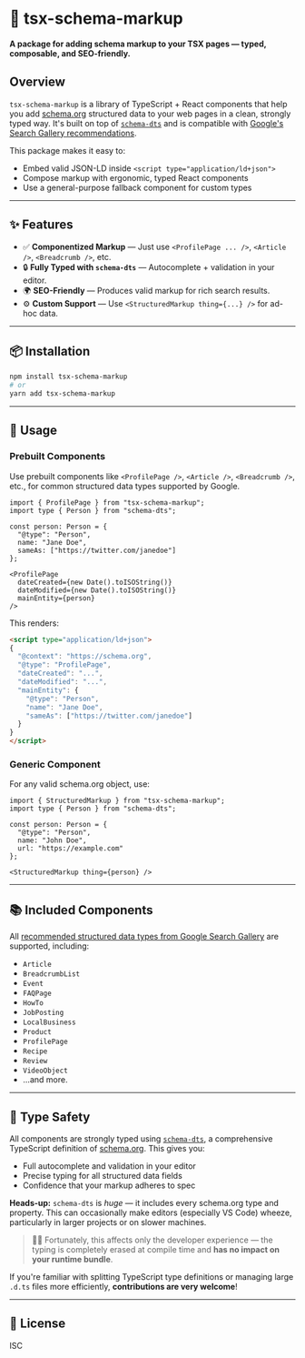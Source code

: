 # 🧩 tsx-schema-markup

**A package for adding schema markup to your TSX pages — typed, composable, and SEO-friendly.**

## Overview

`tsx-schema-markup` is a library of TypeScript + React components that help you add [schema.org](https://schema.org) structured data to your web pages in a clean, strongly typed way. It's built on top of [`schema-dts`](https://github.com/google/schema-dts) and is compatible with [Google's Search Gallery recommendations](https://developers.google.com/search/docs/appearance/structured-data/search-gallery).

This package makes it easy to:

- Embed valid JSON-LD inside `<script type="application/ld+json">`
- Compose markup with ergonomic, typed React components
- Use a general-purpose fallback component for custom types

---

## ✨ Features

- ✅ **Componentized Markup** — Just use `<ProfilePage ... />`, `<Article />`, `<Breadcrumb />`, etc.
- 🔒 **Fully Typed with `schema-dts`** — Autocomplete + validation in your editor.
- 🌍 **SEO-Friendly** — Produces valid markup for rich search results.
- ⚙️ **Custom Support** — Use `<StructuredMarkup thing={...} />` for ad-hoc data.

---

## 📦 Installation

```bash
npm install tsx-schema-markup
# or
yarn add tsx-schema-markup
```

---

## 🚀 Usage

### Prebuilt Components

Use prebuilt components like `<ProfilePage />`, `<Article />`, `<Breadcrumb />`, etc., for common structured data types supported by Google.

```tsx
import { ProfilePage } from "tsx-schema-markup";
import type { Person } from "schema-dts";

const person: Person = {
  "@type": "Person",
  name: "Jane Doe",
  sameAs: ["https://twitter.com/janedoe"]
};

<ProfilePage
  dateCreated={new Date().toISOString()}
  dateModified={new Date().toISOString()}
  mainEntity={person}
/>
```

This renders:

```html
<script type="application/ld+json">
{
  "@context": "https://schema.org",
  "@type": "ProfilePage",
  "dateCreated": "...",
  "dateModified": "...",
  "mainEntity": {
    "@type": "Person",
    "name": "Jane Doe",
    "sameAs": ["https://twitter.com/janedoe"]
  }
}
</script>
```

### Generic Component

For any valid schema.org object, use:

```tsx
import { StructuredMarkup } from "tsx-schema-markup";
import type { Person } from "schema-dts";

const person: Person = {
  "@type": "Person",
  name: "John Doe",
  url: "https://example.com"
};

<StructuredMarkup thing={person} />
```

---

## 📚 Included Components

All [recommended structured data types from Google Search Gallery](https://developers.google.com/search/docs/appearance/structured-data/search-gallery) are supported, including:

- `Article`
- `BreadcrumbList`
- `Event`
- `FAQPage`
- `HowTo`
- `JobPosting`
- `LocalBusiness`
- `Product`
- `ProfilePage`
- `Recipe`
- `Review`
- `VideoObject`
- ...and more.

---

## 🧪 Type Safety

All components are strongly typed using [`schema-dts`](https://github.com/google/schema-dts), a comprehensive TypeScript definition of [schema.org](https://schema.org). This gives you:

- Full autocomplete and validation in your editor
- Precise typing for all structured data fields
- Confidence that your markup adheres to spec

**Heads-up:** `schema-dts` is _huge_ — it includes every schema.org type and property. This can occasionally make editors (especially VS Code) wheeze, particularly in larger projects or on slower machines.

> 🧘‍♂️ Fortunately, this affects only the developer experience — the typing is completely erased at compile time and **has no impact on your runtime bundle**.

If you're familiar with splitting TypeScript type definitions or managing large `.d.ts` files more efficiently, **contributions are very welcome**!

---

## 📄 License

ISC
